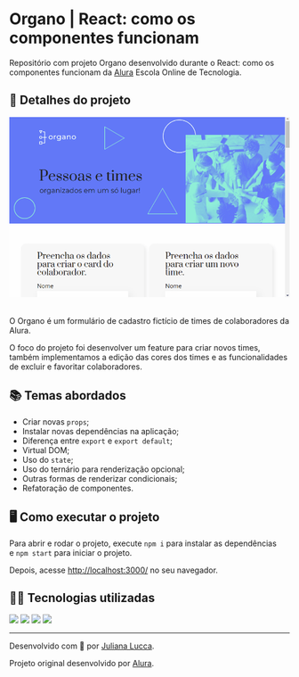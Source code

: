# Organo | React: como os componentes funcionam

Repositório com projeto Organo desenvolvido durante o React: como os componentes funcionam da [Alura](https://www.alura.com.br/) Escola Online de Tecnologia.

## 📁 Detalhes do projeto

<div align="center">
	<img width=600px src="./public/imagens/git-organo2.gif">
</div><br>

O Organo é um formulário de cadastro fictício de times de colaboradores da Alura.

O foco do projeto foi desenvolver um feature para criar novos times, também implementamos a edição das cores dos times e as funcionalidades de excluir e favoritar colaboradores.

## 📚 Temas abordados

* Criar novas `props`;
* Instalar novas dependências na aplicação;
* Diferença entre `export` e `export default`;
* Virtual DOM;
* Uso do `state`;
* Uso do ternário para renderização opcional;
* Outras formas de renderizar condicionais;
* Refatoração de componentes.

## 🖥️ Como executar o projeto

Para abrir e rodar o projeto, execute `npm i` para instalar as dependências e `npm start` para iniciar o projeto.

Depois, acesse [http://localhost:3000/](http://localhost:3000/) no seu navegador.


## 👩‍💻 Tecnologias utilizadas

<div>
	<img src="https://img.shields.io/badge/React-20232A?style=for-the-badge&logo=react&logoColor=61DAFB">
	<img src="https://img.shields.io/badge/JavaScript-F7DF1E?style=for-the-badge&logo=javascript&logoColor=black">
	<img src="https://img.shields.io/badge/CSS3-1572B6?style=for-the-badge&logo=css3&logoColor=white">
	<img src="https://img.shields.io/badge/HTML5-E34F26?style=for-the-badge&logo=html5&logoColor=white">
</div>

<hr>

Desenvolvido com 💙 por [Juliana Lucca](https://www.linkedin.com/in/julianalucca/).

Projeto original desenvolvido por [Alura](https://www.alura.com.br/).